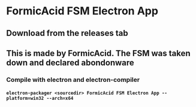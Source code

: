 # FormicAcid FSM Electron App

## Download from the releases tab
## This is made by FormicAcid. The FSM was taken down and declared abondonware

### Compile with electron and electron-compiler 
#### `electron-packager <sourcedir> FormicAcid FSM Electron App --platform=win32 --arch=x64`
